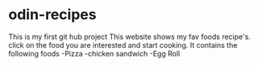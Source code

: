 # odin-recipes
This is my first git hub project
This website shows my fav foods recipe's.
click on the food you are interested and start cooking.
It contains the following foods
-Pizza
-chicken sandwich
-Egg Roll